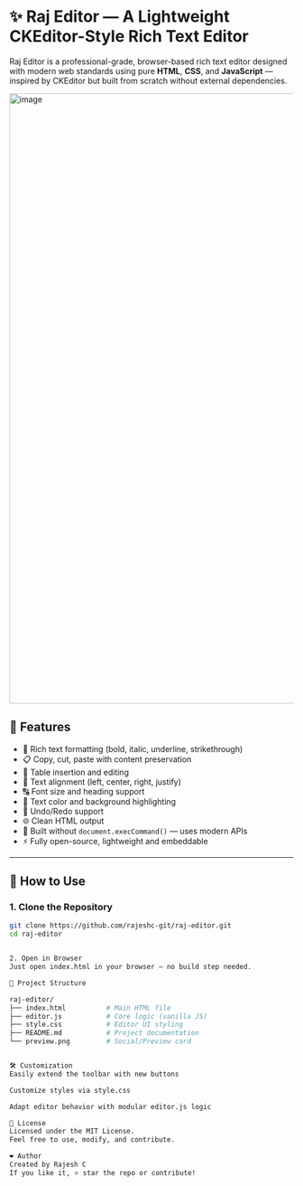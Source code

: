 # ✨ Raj Editor — A Lightweight CKEditor-Style Rich Text Editor

Raj Editor is a professional-grade, browser-based rich text editor designed with modern web standards using pure **HTML**, **CSS**, and **JavaScript** — inspired by CKEditor but built from scratch without external dependencies.


<img width="1920" height="1080" alt="image" src="https://github.com/user-attachments/assets/112b70a0-c2b3-4719-a551-ff988d247c32" />


## 🚀 Features

- 📝 Rich text formatting (bold, italic, underline, strikethrough)
- 📋 Copy, cut, paste with content preservation
- 🧾 Table insertion and editing
- 📐 Text alignment (left, center, right, justify)
- 🔠 Font size and heading support
- 🎨 Text color and background highlighting
- 🔄 Undo/Redo support
- 🌐 Clean HTML output
- 🔌 Built without `document.execCommand()` — uses modern APIs
- ⚡ Fully open-source, lightweight and embeddable

---

## 🔧 How to Use

### 1. Clone the Repository

```bash
git clone https://github.com/rajeshc-git/raj-editor.git
cd raj-editor


2. Open in Browser
Just open index.html in your browser — no build step needed.

📂 Project Structure

raj-editor/
├── index.html          # Main HTML file
├── editor.js           # Core logic (vanilla JS)
├── style.css           # Editor UI styling
├── README.md           # Project documentation
└── preview.png         # Social/Preview card


🛠️ Customization
Easily extend the toolbar with new buttons

Customize styles via style.css

Adapt editor behavior with modular editor.js logic

📜 License
Licensed under the MIT License.
Feel free to use, modify, and contribute.

❤️ Author
Created by Rajesh C
If you like it, ⭐️ star the repo or contribute!
